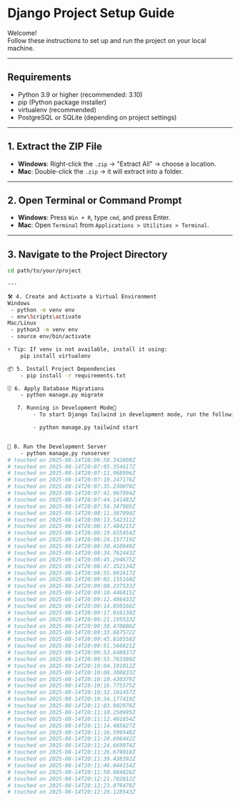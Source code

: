 # Django Project Setup Guide

Welcome!  
Follow these instructions to set up and run the project on your local machine.

---

## Requirements

- Python 3.9 or higher (recommended: 3.10)
- pip (Python package installer)
- virtualenv (recommended)
- PostgreSQL or SQLite (depending on project settings)

---

## 1. Extract the ZIP File

- **Windows**: Right-click the `.zip` → "Extract All" → choose a location.
- **Mac**: Double-click the `.zip` → it will extract into a folder.

---

## 2. Open Terminal or Command Prompt

- **Windows**: Press `Win + R`, type `cmd`, and press Enter.
- **Mac**: Open `Terminal` from `Applications > Utilities > Terminal`.

---

## 3. Navigate to the Project Directory

```bash
cd path/to/your/project

---

🛠️ 4. Create and Activate a Virtual Environment
Windows
 - python -m venv env
 - env\Scripts\activate
Mac/Linux
 - python3 -m venv env
 - source env/bin/activate

⚡ Tip: If venv is not available, install it using:
    pip install virtualenv

📦 5. Install Project Dependencies
    - pip install -r requirements.txt

🗄️ 6. Apply Database Migrations
    - python manage.py migrate

   7. Running in Development Mode
        - To start Django Tailwind in development mode, run the following command in a terminal:

        - python manage.py tailwind start


🚀 8. Run the Development Server
    - python manage.py runserver
# touched on 2025-08-14T20:06:58.342808Z
# touched on 2025-08-14T20:07:05.354617Z
# touched on 2025-08-14T20:07:11.968996Z
# touched on 2025-08-14T20:07:19.247176Z
# touched on 2025-08-14T20:07:35.230070Z
# touched on 2025-08-14T20:07:41.967994Z
# touched on 2025-08-14T20:07:44.141483Z
# touched on 2025-08-14T20:07:58.347905Z
# touched on 2025-08-14T20:08:11.307090Z
# touched on 2025-08-14T20:08:13.542311Z
# touched on 2025-08-14T20:08:17.484215Z
# touched on 2025-08-14T20:08:19.655454Z
# touched on 2025-08-14T20:08:24.157719Z
# touched on 2025-08-14T20:08:30.410949Z
# touched on 2025-08-14T20:08:34.762443Z
# touched on 2025-08-14T20:08:45.294675Z
# touched on 2025-08-14T20:08:47.352134Z
# touched on 2025-08-14T20:08:55.901617Z
# touched on 2025-08-14T20:09:02.155160Z
# touched on 2025-08-14T20:09:08.237533Z
# touched on 2025-08-14T20:09:10.446815Z
# touched on 2025-08-14T20:09:12.486433Z
# touched on 2025-08-14T20:09:14.850168Z
# touched on 2025-08-14T20:09:17.016130Z
# touched on 2025-08-14T20:09:21.195533Z
# touched on 2025-08-14T20:09:30.470800Z
# touched on 2025-08-14T20:09:33.687572Z
# touched on 2025-08-14T20:09:45.810558Z
# touched on 2025-08-14T20:09:51.566821Z
# touched on 2025-08-14T20:09:53.648837Z
# touched on 2025-08-14T20:09:55.763380Z
# touched on 2025-08-14T20:10:04.191012Z
# touched on 2025-08-14T20:10:08.308833Z
# touched on 2025-08-14T20:10:10.430379Z
# touched on 2025-08-14T20:10:16.775575Z
# touched on 2025-08-14T20:10:32.101457Z
# touched on 2025-08-14T20:10:34.177419Z
# touched on 2025-08-14T20:11:03.902976Z
# touched on 2025-08-14T20:11:10.250995Z
# touched on 2025-08-14T20:11:12.401654Z
# touched on 2025-08-14T20:11:14.485827Z
# touched on 2025-08-14T20:11:16.599548Z
# touched on 2025-08-14T20:11:20.696442Z
# touched on 2025-08-14T20:11:24.669974Z
# touched on 2025-08-14T20:11:26.679018Z
# touched on 2025-08-14T20:11:39.438392Z
# touched on 2025-08-14T20:11:46.044154Z
# touched on 2025-08-14T20:11:50.084826Z
# touched on 2025-08-14T20:12:21.782812Z
# touched on 2025-08-14T20:12:23.879478Z
# touched on 2025-08-14T20:12:26.128543Z